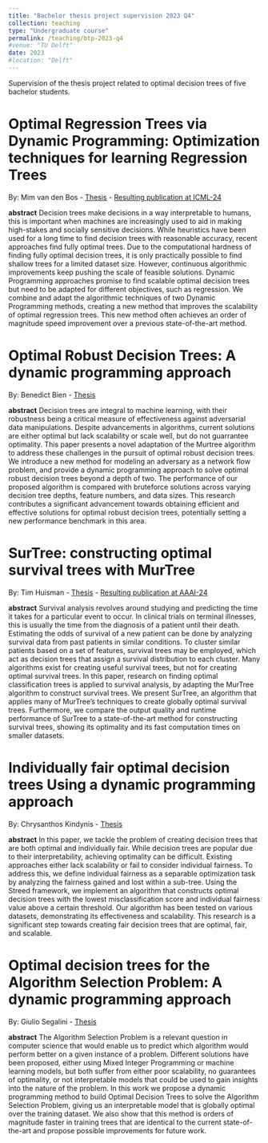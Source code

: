 ```yaml
---
title: "Bachelor thesis project supervision 2023 Q4"
collection: teaching
type: "Undergraduate course"
permalink: /teaching/btp-2023-q4
#venue: "TU Delft"
date: 2023
#location: "Delft"
---
```


Supervision of the thesis project related to optimal decision trees of five bachelor students.

Optimal Regression Trees via Dynamic Programming: Optimization techniques for learning Regression Trees
======
By: Mim van den Bos - [Thesis](https://repository.tudelft.nl/record/uuid:377edc0f-00b9-4481-840f-0fde43c494b9) - [Resulting publication at ICML-24](https://openreview.net/forum?id=rXnBvu5D7i)

**abstract** Decision trees make decisions in a way interpretable to humans, this is important when machines are increasingly used to aid in making high-stakes and socially sensitive decisions. While heuristics have been used for a long time to find decision trees with reasonable accuracy, recent approaches find fully optimal trees. Due to the computational hardness of finding fully optimal decision trees, it is only practically possible to find shallow trees for a limited dataset size. However, continuous algorithmic improvements keep pushing the scale of feasible solutions. Dynamic Programming approaches promise to find scalable optimal decision trees but need to be adapted for different objectives, such as regression. We combine and adapt the algorithmic techniques of two Dynamic Programming methods, creating a new method that improves the scalability of optimal regression trees. This new method often achieves an order of magnitude speed improvement over a previous state-of-the-art method.

Optimal Robust Decision Trees: A dynamic programming approach
======
By: Benedict Bien - [Thesis](https://repository.tudelft.nl/record/uuid:ae6547f3-f3ac-43b8-bc46-474ecc341952)

**abstract** Decision trees are integral to machine learning, with their robustness being a critical measure of effectiveness against adversarial data manipulations. Despite advancements in algorithms, current solutions are either optimal but lack scalability or scale well, but do not guarrantee optimality. This paper presents a novel adaptation of the Murtree algorithm to address these challenges in the pursuit of optimal robust decision trees. We introduce a new method for modeling an adversary as a network flow problem, and provide a dynamic programming approach to solve optimal robust decision trees beyond a depth of two. The performance of our proposed algorithm is compared with bruteforce solutions across varying decision tree depths, feature numbers, and data sizes. This research contributes a significant advancement towards obtaining efficient and effective solutions for optimal robust decision trees, potentially setting a new performance benchmark in this area.

SurTree: constructing optimal survival trees with MurTree
======
By: Tim Huisman - [Thesis](https://repository.tudelft.nl/record/uuid:aee8cbca-37b3-45fe-84bd-76cba88de49e) - [Resulting publication at AAAI-24](https://ojs.aaai.org/index.php/AAAI/article/view/29163)

**abstract** Survival analysis revolves around studying and predicting the time it takes for a particular event to occur. In clinical trials on terminal illnesses, this is usually the time from the diagnosis of a patient until their death. Estimating the odds of survival of a new patient can be done by analyzing survival data from past patients in similar conditions. To cluster similar patients based on a set of features, survival trees may be employed, which act as decision trees that assign a survival distribution to each cluster. Many algorithms exist for creating useful survival trees, but not for creating optimal survival trees. In this paper, research on finding optimal classification trees is applied to survival analysis, by adapting the MurTree algorithm to construct survival trees. We present SurTree, an algorithm that applies many of MurTree’s techniques to create globally optimal survival trees. Furthermore, we compare the output quality and runtime performance of SurTree to a state-of-the-art method for constructing survival trees, showing its optimality and its fast computation times on smaller datasets.

Individually fair optimal decision trees Using a dynamic programming approach
======
By: Chrysanthos Kindynis - [Thesis](https://repository.tudelft.nl/record/uuid:556a8ad8-f17e-4142-966d-b4b996b5c0d9)

**abstract** In this paper, we tackle the problem of creating decision trees that are both optimal and individually fair. While decision trees are popular due to their interpretability, achieving optimality can be difficult. Existing approaches either lack scalability or fail to consider individual fairness. To address this, we define individual fairness as a separable optimization task by analyzing the fairness gained and lost within a sub-tree. Using the Streed framework, we implement an algorithm that constructs optimal decision trees with the lowest misclassification score and individual fairness value above a certain threshold. Our algorithm has been tested on various datasets, demonstrating its effectiveness and scalability. This research is a significant step towards creating fair decision trees that are optimal, fair, and scalable.

Optimal decision trees for the Algorithm Selection Problem: A dynamic programming approach
======
By: Giulio Segalini - [Thesis](https://repository.tudelft.nl/record/uuid:315aebf3-5c90-47a7-a3ee-7bde2bab6e9c)

**abstract** The Algorithm Selection Problem is a relevant question in computer science that would enable us to predict which algorithm would perform better on a given instance of a problem.
Different solutions have been proposed, either using Mixed Integer Programming or machine learning models, but both suffer from either poor scalability, no guarantees of optimality, or not interpretable models that could be used to gain insights into the nature of the problem.
In this work we propose a dynamic programming method to build Optimal Decision Trees to solve the Algorithm Selection Problem, giving us an interpretable model that is globally optimal over the training dataset. We also show that this method is orders of magnitude faster in training trees that are identical to the current state-of-the-art and propose possible improvements for future work.

